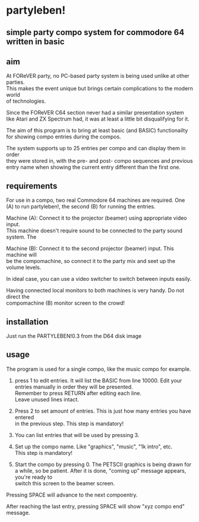 # partyleben!
## simple party compo system for commodore 64 written in basic

## aim
At FOReVER party, no PC-based party system is being used unlike at other parties.  
This makes the event unique but brings certain complications to the modern world  
of technologies.

Since the FOReVER C64 section never had a similar presentation system like Atari
and ZX Spectrum had, it was at least a little bit disqualifying for it.

The aim of this program is to bring at least basic (and BASIC) functionailty  
for showing compo entries during the compos.  

The system supports up to 25 entries per compo and can display them in order  
they were stored in, with the pre- and post- compo sequences and previous  
entry name when showing the current entry different than the first one.

## requirements
For use in a compo, two real Commodore 64 machines are required. One (A) to run
partyleben!, the second (B) for running the entries.

Machine (A): Connect it to the projector (beamer) using appropriate video input.  
This machine doesn't require sound to be connected to the party sound system. The

Machine (B): Connect it to the second projector (beamer) input. This machine will  
be the compomachine, so connect it to the party mix and seet up the volume levels.

In ideal case, you can use a video switcher to switch between inputs easily.

Having connected local monitors to both machines is very handy. Do not direct the  
compomachine (B) monitor screen to the crowd!

## installation
Just run the PARTYLEBEN!0.3 from the D64 disk image

## usage
The program is used for a single compo, like the music compo for example.  
1. press 1 to edit entries. It will list the BASIC from line 10000.
Edit your entries manually in order they will be presented.  
Remember to press RETURN after editing each line.  
Leave unused lines intact.

2. Press 2 to set amount of entries. This is just how many entries you have entered  
in the previous step. This step is mandatory!

3. You can list entries that will be used by pressing 3.

4. Set up the compo name. Like "graphics", "music", "1k intro", etc.  
This step is mandatory!

0. Start the compo by pressing 0. The PETSCII graphics is being drawn for a while,
so be patient. After it is done, "coming up" message appears, you're ready to  
switch this screen to the beamer screen.

Pressing SPACE will advance to the next compoentry.

After reaching the last entry, pressing SPACE will show "xyz compo end" message.
